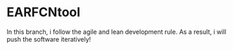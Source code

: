 # EARFCNtool
In this branch, i follow the agile and lean development rule. As a result, i will push the software iteratively!
